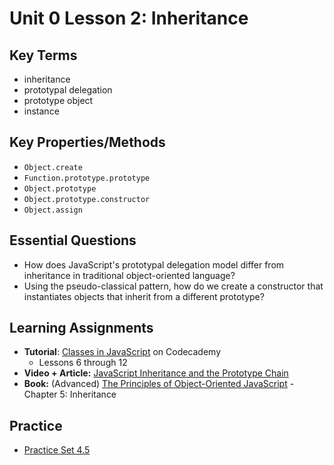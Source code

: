# Unit 0 Lesson 2: Inheritance

## Key Terms
* inheritance
* prototypal delegation
* prototype object
* instance

## Key Properties/Methods
* `Object.create`
* `Function.prototype.prototype`
* `Object.prototype`
* `Object.prototype.constructor`
* `Object.assign`

## Essential Questions
* How does JavaScript's prototypal delegation model differ from inheritance in traditional object-oriented language?
* Using the pseudo-classical pattern, how do we create a constructor that instantiates objects that inherit from a different prototype?

## Learning Assignments 
* **Tutorial**: [Classes in JavaScript](https://www.codecademy.com/courses/introduction-to-javascript/lessons/classes/exercises/introduction) on Codecademy
  * Lessons 6 through 12 
* **Video + Article:** [JavaScript Inheritance and the Prototype Chain](https://tylermcginnis.com/javascript-inheritance-and-the-prototype-chain/)
* **Book:** (Advanced) [The Principles of Object-Oriented JavaScript](http://www.r-5.org/files/books/computers/languages/escss/fp/Nicholas_C_Zakas-The_Principles_of_JavaScript-EN.pdf) - Chapter 5: Inheritance

## Practice
* [Practice Set 4.5](./practice)
